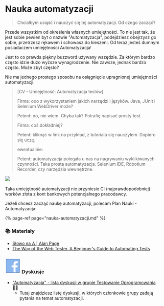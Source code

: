 # Nauka automatyzacji

> Chciałbym usiąść i nauczyć się tej automatyzacji. Od czego zacząć?

Przede wszystkim od określenia własnych umiejętności. To nie jest tak, że jest sobie pewien byt o nazwie "Automatyzacja", podejdziesz obejrzysz go sobie, przetrzesz rękawem i schowasz do kieszeni. Od teraz jesteś dumnym posiadaczem umiejętności Automatyzacja!

Jest to co prawda piękny buzzword używany wszędzie. Za którym bardzo często idzie dużo wyższe wynagrodzenie. Nie zawsze, jednak bardzo często. Może zbyt często?

Nie ma jednego prostego sposobu na osiągnięcie upragnionej umiejętności automatyzacji.

> \[CV - Umiejętność: Automatyzacja testów\]
>
> Firma: ooo z wykorzystaniem jakich narzędzi i języków. Java, JUnit i Selenium WebDriver może?
>
> Petent: no, nie wiem. Chyba tak? Potrafię napisać prosty test.
>
> Firma: coś dokładniej?
>
> Petent: kliknąć w link na przykład, z tutoriala się nauczyłem. Dopiero się uczę.
>
> ewentualnie:
>
> Petent: automatyzacja polegała u nas na nagrywaniu wyklikiwanych czynności. Taka prosta automatyzacja. Selenium IDE, Robotium Recorder, czy narzędzia wewnętrzne.

![](https://pwicherski.gitbooks.io/testowanieoprogramowania/assets/nope_logo1.gif)

Taka umiejętność automatyzacji nie przyniesie Ci \(najprawdopodobniej\) worków złota z kont bankowych potencjalnego pracodawcy.

Jeżeli chcesz zacząć naukę automatyzacji, polecam Plan Nauki - Automatyzacja:

{% page-ref page="nauka-automatyzacji.md" %}

### 📚 Materiały

* [Słowo na A \| Alan Page](https://leanpub.com/TheAWord) 
* [The Way of the Web Tester. A Beginner's Guide to Automating Tests](https://pragprog.com/book/jrtest/the-way-of-the-web-tester)

### ![](../.gitbook/assets/icons8-facebook-50%20%2812%29.png) Dyskusje

* ["Automatyzacja" - lista dyskusji w grupie Testowanie Oprogramowania](https://www.facebook.com/groups/141683635854223/post_tags/?post_tag_id=1766081590081078&ref=manage_page) 🏤🌞
  * Tutaj znajdziesz listę dyskusji, w których członkowie grupy zadają pytania na temat automatyzacji.

